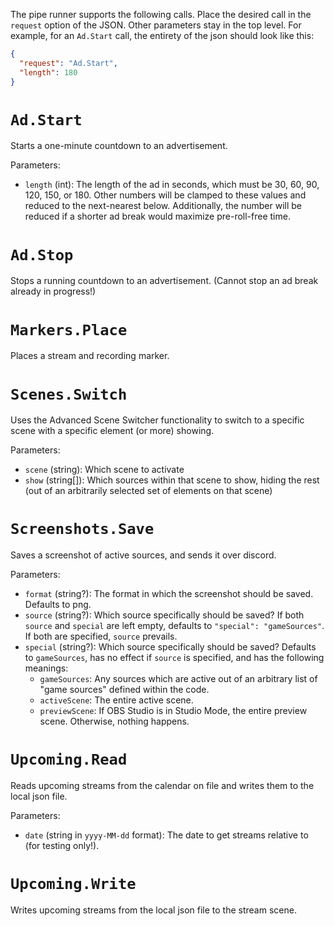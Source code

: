 The pipe runner supports the following calls. Place the desired call in the `request` option of the JSON. Other parameters stay in the top level. For example, for an `Ad.Start` call, the entirety of the json should look like this:

```json
{
  "request": "Ad.Start",
  "length": 180
}
```

# `Ad.Start`
Starts a one-minute countdown to an advertisement.

Parameters:
- `length` (int): The length of the ad in seconds, which must be 30, 60, 90, 120, 150, or 180. Other numbers will be clamped to these values and reduced to the next-nearest below. Additionally, the number will be reduced if a shorter ad break would maximize pre-roll-free time.


# `Ad.Stop`
Stops a running countdown to an advertisement. (Cannot stop an ad break already in progress!)


# `Markers.Place`
Places a stream and recording marker.


# `Scenes.Switch`
Uses the Advanced Scene Switcher functionality to switch to a specific scene with a specific element (or more) showing.

Parameters:
- `scene` (string): Which scene to activate
- `show` (string[]): Which sources within that scene to show, hiding the rest (out of an arbitrarily selected set of elements on that scene)


# `Screenshots.Save`
Saves a screenshot of active sources, and sends it over discord.

Parameters:
- `format` (string?): The format in which the screenshot should be saved. Defaults to png.
- `source` (string?): Which source specifically should be saved? If both `source` and `special` are left empty, defaults to `"special": "gameSources"`. If both are specified, `source` prevails.
- `special` (string?): Which source specifically should be saved? Defaults to `gameSources`, has no effect if `source` is specified, and has the following meanings:
  - `gameSources`: Any sources which are active out of an arbitrary list of "game sources" defined within the code.
  - `activeScene`: The entire active scene.
  - `previewScene`: If OBS Studio is in Studio Mode, the entire preview scene. Otherwise, nothing happens.


# `Upcoming.Read`
Reads upcoming streams from the calendar on file and writes them to the local json file.

Parameters:
- `date` (string in `yyyy-MM-dd` format): The date to get streams relative to (for testing only!).


# `Upcoming.Write`
Writes upcoming streams from the local json file to the stream scene.